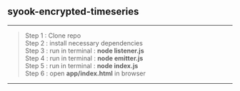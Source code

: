 ## syook-encrypted-timeseries
---
>Step 1 : Clone repo\
>Step 2 : install necessary dependencies\
>Step 3 : run in terminal : **node listener.js**\
>Step 4 : run in terminal : **node emitter.js**\
>Step 5 : run in terminal : **node index.js**\
>Step 6 : open **app/index.html** in browser

---